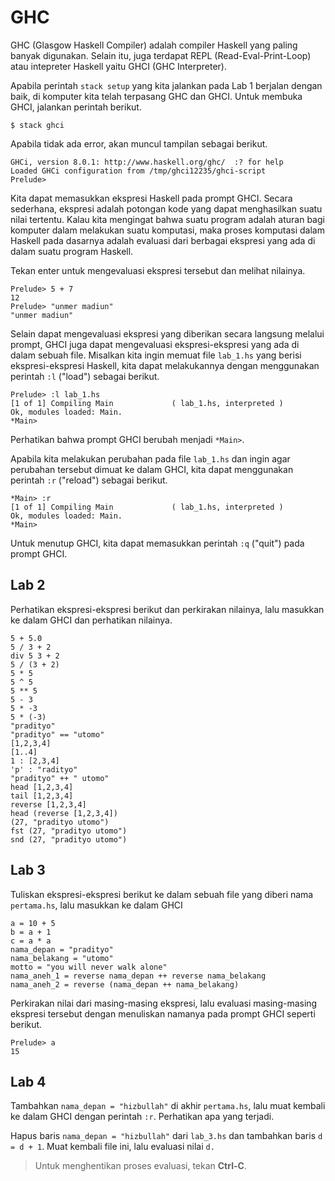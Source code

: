 # GHC

GHC \(Glasgow Haskell Compiler\) adalah compiler Haskell yang paling banyak digunakan. Selain itu, juga terdapat REPL \(Read-Eval-Print-Loop\) atau intepreter Haskell yaitu GHCI \(GHC Interpreter\).

Apabila perintah `stack setup` yang kita jalankan pada Lab 1 berjalan dengan baik, di komputer kita telah terpasang GHC dan GHCI. Untuk membuka GHCI, jalankan perintah berikut.

```
$ stack ghci
```

Apabila tidak ada error, akan muncul tampilan sebagai berikut.

```
GHCi, version 8.0.1: http://www.haskell.org/ghc/  :? for help
Loaded GHCi configuration from /tmp/ghci12235/ghci-script
Prelude>
```

Kita dapat memasukkan ekspresi Haskell pada prompt GHCI. Secara sederhana, ekspresi adalah potongan kode yang dapat menghasilkan suatu nilai tertentu. Kalau kita mengingat bahwa suatu program adalah aturan bagi komputer dalam melakukan suatu komputasi, maka proses komputasi dalam Haskell pada dasarnya adalah evaluasi dari berbagai ekspresi yang ada di dalam suatu program Haskell.

Tekan enter untuk mengevaluasi ekspresi tersebut dan melihat nilainya.

```
Prelude> 5 + 7
12
Prelude> "unmer madiun"
"unmer madiun"
```

Selain dapat mengevaluasi ekspresi yang diberikan secara langsung melalui prompt, GHCI juga dapat mengevaluasi ekspresi-ekspresi yang ada di dalam sebuah file. Misalkan kita ingin memuat file `lab_1.hs` yang berisi ekspresi-ekspresi Haskell, kita dapat melakukannya dengan menggunakan perintah `:l` ("load") sebagai berikut.

```
Prelude> :l lab_1.hs
[1 of 1] Compiling Main             ( lab_1.hs, interpreted )
Ok, modules loaded: Main.
*Main>
```

Perhatikan bahwa prompt GHCI berubah menjadi `*Main>`.

Apabila kita melakukan perubahan pada file `lab_1.hs` dan ingin agar perubahan tersebut dimuat ke dalam GHCI, kita dapat menggunakan perintah `:r` ("reload") sebagai berikut.

```
*Main> :r
[1 of 1] Compiling Main             ( lab_1.hs, interpreted )
Ok, modules loaded: Main.
*Main>
```

Untuk menutup GHCI, kita dapat memasukkan perintah `:q` ("quit") pada prompt GHCI.


## Lab 2

Perhatikan ekspresi-ekspresi berikut dan perkirakan nilainya, lalu masukkan ke dalam GHCI dan perhatikan nilainya.
```
5 + 5.0
5 / 3 + 2
div 5 3 + 2
5 / (3 + 2)
5 * 5
5 ^ 5
5 ** 5
5 - 3
5 * -3
5 * (-3)
"pradityo"
"pradityo" == "utomo"
[1,2,3,4]
[1..4]
1 : [2,3,4]
'p' : "radityo"
"pradityo" ++ " utomo"
head [1,2,3,4]
tail [1,2,3,4]
reverse [1,2,3,4]
head (reverse [1,2,3,4])
(27, "pradityo utomo")
fst (27, "pradityo utomo")
snd (27, "pradityo utomo")
```

## Lab 3

Tuliskan ekspresi-ekspresi berikut ke dalam sebuah file yang diberi nama `pertama.hs`, lalu masukkan ke dalam GHCI

```
a = 10 + 5
b = a + 1
c = a * a
nama_depan = "pradityo"
nama_belakang = "utomo"
motto = "you will never walk alone"
nama_aneh_1 = reverse nama_depan ++ reverse nama_belakang
nama_aneh_2 = reverse (nama_depan ++ nama_belakang)
```

Perkirakan nilai dari masing-masing ekspresi, lalu evaluasi masing-masing ekspresi tersebut dengan menuliskan namanya pada prompt GHCI seperti berikut.

```
Prelude> a
15
```

## Lab 4

Tambahkan `nama_depan = "hizbullah"` di akhir `pertama.hs`, lalu muat kembali ke dalam GHCI dengan perintah `:r`. Perhatikan apa yang terjadi.

Hapus baris `nama_depan = "hizbullah"` dari `lab_3.hs` dan tambahkan baris `d = d + 1`. Muat kembali file ini, lalu evaluasi nilai `d. `

>Untuk menghentikan proses evaluasi, tekan **Ctrl-C**.
